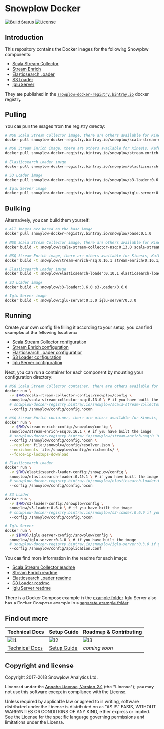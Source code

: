 # Snowplow Docker

[![Build Status][travis-image]][travis]
[![License][license-image]][license]

## Introduction

This repository contains the Docker images for the following Snowplow components:

- [Scala Stream Collector][ssc]
- [Stream Enrich][se]
- [Elasticsearch Loader][es]
- [S3 Loader][s3]
- [Iglu Server][iglu-server]

They are published in the [`snowplow-docker-registry.bintray.io`][registry] docker registry.

## Pulling

You can pull the images from the registry directly:

```bash
# NSQ Scala Stream Collector image, there are others available for Kinesis, Kafka and Google PubSub
docker pull snowplow-docker-registry.bintray.io/snowplow/scala-stream-collector-nsq:0.13.0

# NSQ Stream Enrich image, there are others available for Kinesis, Kafka and Google PubSub
docker pull snowplow-docker-registry.bintray.io/snowplow/stream-enrich-nsq:0.16.1

# Elasticsearch Loader image
docker pull snowplow-docker-registry.bintray.io/snowplow/elasticsearch-loader:0.10.1

# S3 Loader image
docker pull snowplow-docker-registry.bintray.io/snowplow/s3-loader:0.6.0

# Iglu Server image
docker pull snowplow-docker-registry.bintray.io/snowplow/iglu-server:0.3.0
```

## Building

Alternatively, you can build them yourself:

```bash
# All images are based on the base image
docker pull snowplow-docker-registry.bintray.io/snowplow/base:0.1.0

# NSQ Scala Stream Collector image, there are others available for Kinesis, Kafka and Google PubSub
docker build -t snowplow/scala-stream-collector-nsq:0.13.0 scala-stream-collector/0.13.0/nsq

# NSQ Stream Enrich image, there are others available for Kinesis, Kafka and Google PubSub
docker build -t snowplow/stream-enrich-nsq:0.16.1 stream-enrich/0.16.1/nsq

# Elasticsearch Loader image
docker build -t snowplow/elasticsearch-loader:0.10.1 elasticsearch-loader/0.10.1

# S3 Loader image
docker build -t snowplow/s3-loader:0.6.0 s3-loader/0.6.0

# Iglu Server image
docker build -t snowplow/iglu-server:0.3.0 iglu-server/0.3.0
```

## Running

Create your own config file filling it according to your setup, you can find examples at the
following locations:

- [Scala Stream Collector configuration][ssc-config]
- [Stream Enrich configuration][se-config]
- [Elasticsearch Loader configuration][es-config]
- [S3 Loader configuration][s3-config]
- [Iglu Server configuration][iglu-server-config]

Next, you can run a container for each component by mounting your configuration directory:

```bash
# NSQ Scala Stream Collector container, there are others available for Kinesis, Kafka and Google PubSub
docker run \
  -v $PWD/scala-stream-collector-config:/snowplow/config \
  snowplow/scala-stream-collector-nsq:0.13.0 \ # if you have built the image
  # snowplow-docker-registry.bintray.io/snowplow/scala-stream-collector-nsq:0.13.0 if you have pulled the image
  --config /snowplow/config/config.hocon

# NSQ Stream Enrich container, there are others available for Kinesis, Kafka and Google PubSub
docker run \
  -v $PWD/stream-enrich-config:/snowplow/config \
  snowplow/stream-enrich-nsq:0.16.1 \ # if you have built the image
  # snowplow-docker-registry.bintray.io/snowplow/stream-enrich-nsq:0.16.1 if you have pulled the image
  --config /snowplow/config/config.hocon \
  --resolver file:/snowplow/config/resolver.json \
  --enrichments file:/snowplow/config/enrichments/ \
  --force-ip-lookups-download

# Elasticsearch Loader
docker run \
  -v $PWD/elasticsearch-loader-config:/snowplow/config \
  snowplow/elasticsearch-loader:0.10.1 \ # if you have built the image
  # snowplow-docker-registry.bintray.io/snowplow/elasticsearch-loader:0.10.1 if you have pulled the image
  --config /snowplow/config/config.hocon

# S3 Loader
docker run \
  -v $PWD/s3-loader-config:/snowplow/config \
  snowplow/s3-loader:0.6.0 \ # if you have built the image
  # snowplow-docker-registry.bintray.io/snowplow/s3-loader:0.6.0 if you have pulled the image
  --config /snowplow/config/config.hocon

# Iglu Server
docker run \
  -v ${PWD}/iglu-server-config:/snowplow/config \
  snowplow/iglu-server:0.3.0 \ # if you have built the image
  # snowplow-docker-registry.bintray.io/snowplow/iglu-server:0.3.0 if you have pulled the image
  --config /snowplow/config/application.conf
```

You can find more information in the readme for each image:

- [Scala Stream Collector readme][ssc-readme]
- [Stream Enrich readme][se-readme]
- [Elasticsearch Loader readme][es-readme]
- [S3 Loader readme][s3-readme]
- [Iglu Server readme][iglu-server-readme]

There is a Docker Compose example in the [example folder][example]. Iglu Server also
has a Docker Compose example in a [separate example folder][iglu-example].

## Find out more

| Technical Docs             | Setup Guide          | Roadmap & Contributing |
|----------------------------|----------------------|------------------------|
| ![i1][techdocs-image]      | ![i2][setup-image]   | ![i3][roadmap-image]   |
| [Technical Docs][techdocs] | [Setup Guide][setup] | _coming soon_          |

## Copyright and license

Copyright 2017-2018 Snowplow Analytics Ltd.

Licensed under the [Apache License, Version 2.0][license] (the "License");
you may not use this software except in compliance with the License.

Unless required by applicable law or agreed to in writing, software
distributed under the License is distributed on an "AS IS" BASIS,
WITHOUT WARRANTIES OR CONDITIONS OF ANY KIND, either express or implied.
See the License for the specific language governing permissions and
limitations under the License.

[ssc]: https://github.com/snowplow/snowplow/tree/master/2-collectors/scala-stream-collector
[se]: https://github.com/snowplow/snowplow/tree/master/3-enrich/stream-enrich
[es]: https://github.com/snowplow/snowplow-elasticsearch-loader/
[s3]: https://github.com/snowplow/snowplow-s3-loader/
[iglu-server]: https://github.com/snowplow/iglu/tree/master/2-repositories/iglu-server

[ssc-config]: https://github.com/snowplow/snowplow/blob/master/2-collectors/scala-stream-collector/examples/config.hocon.sample
[se-config]: https://github.com/snowplow/snowplow/blob/master/3-enrich/stream-enrich/examples/config.hocon.sample
[es-config]: https://github.com/snowplow/snowplow-elasticsearch-loader/blob/master/examples/config.hocon.sample
[s3-config]: https://github.com/snowplow/snowplow-s3-loader/blob/master/examples/config.hocon.sample
[iglu-server-config]: https://github.com/snowplow/snowplow-docker/blob/master/iglu-server/example/config/application.conf

[ssc-readme]: https://github.com/snowplow/snowplow-docker/tree/master/scala-stream-collector
[se-readme]: https://github.com/snowplow/snowplow-docker/tree/master/stream-enrich
[es-readme]: https://github.com/snowplow/snowplow-docker/tree/master/elasticsearch-loader
[s3-readme]: https://github.com/snowplow/snowplow-docker/tree/master/s3-loader
[iglu-server-readme]: https://github.com/snowplow/snowplow-docker/tree/master/iglu-server

[example]: https://github.com/snowplow/snowplow-docker/tree/master/example
[iglu-example]: https://github.com/snowplow/snowplow-docker/tree/master/iglu-server/example

[registry]: https://bintray.com/snowplow/registry

[setup]: https://github.com/snowplow/snowplow/wiki/snowplow-docker-setup
[techdocs]: https://github.com/snowplow/snowplow/wiki/snowplow-docker

[techdocs-image]: https://d3i6fms1cm1j0i.cloudfront.net/github/images/techdocs.png
[setup-image]: https://d3i6fms1cm1j0i.cloudfront.net/github/images/setup.png
[roadmap-image]: https://d3i6fms1cm1j0i.cloudfront.net/github/images/roadmap.png

[travis-image]: https://travis-ci.org/snowplow/snowplow-docker.png?branch=master
[travis]: http://travis-ci.org/snowplow/snowplow-docker

[license-image]: http://img.shields.io/badge/license-Apache--2-blue.svg?style=flat
[license]: http://www.apache.org/licenses/LICENSE-2.0
